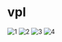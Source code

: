 # vpl
![1](http://imgur.com/a/f4rHR)
![2](http://imgur.com/a/ECBwe)
![3](http://imgur.com/a/3Ooem)
![4](http://imgur.com/a/3hn6w)

